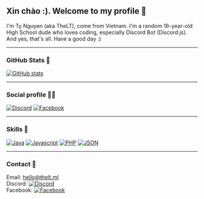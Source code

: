 ## Xin chào :). Welcome to my profile 👋
I'm Ty Nguyen (aka TheLT), come from Vietnam. I'm a random 16-year-old High School dude who loves coding, especially Discord Bot (Discord.js). And yes, that's all. Have a good day :)
***
### GitHub Stats 🌠
[![GitHub stats](https://github-readme-stats.vercel.app/api?username=TyNguyenTheLT&theme=tokyonight&hide_border=true)](https://thelt.ml/?ref=github)
***
### Social profile 🤝🏻
[![Discord](https://img.shields.io/badge/Discord-7289DA?style=flat-square&logo=discord&logoColor=white "Discord")](https://discord.com/users/388345263191752704)
[![Facebook](https://img.shields.io/badge/Facebook-1877F2?style=flat-square&logo=facebook&logoColor=white "Facebook")](https://facebook.com/yes.i.am.nguyen.ty)
***
### Skills 🚀
[![Java](https://img.shields.io/badge/Java-ea2e2d?style=flat-square&logo=java&logoColor=white "Java")](#)
[![Javascript](https://img.shields.io/badge/Javascript-efd81d?style=flat-square&logo=javascript&logoColor=white "Javascript")](#)
[![PHP](https://img.shields.io/badge/PHP-697ab1?style=flat-square&logo=php&logoColor=white "PHP")](#)
[![JSON](https://img.shields.io/badge/Json-000000?style=flat-square&logo=json&logoColor=white "JSON")](#)
***
### Contact 📔
Email: <a href="mailto:hello@thelt.ml">hello@thelt.ml</a><br>
Discord: [![Discord](https://img.shields.io/badge/Discord-7289DA?style=flat-square&logo=discord&logoColor=white "Discord")](https://discord.com/users/388345263191752704)<br>
Facebook: [![Facebook](https://img.shields.io/badge/Facebook-1877F2?style=flat-square&logo=facebook&logoColor=white "Facebook")](https://facebook.com/yes.i.am.nguyen.ty)
